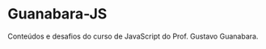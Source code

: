 <h1>Guanabara-JS</h1>
<p>Conteúdos e desafios do curso de JavaScript do Prof. Gustavo Guanabara.</p>
